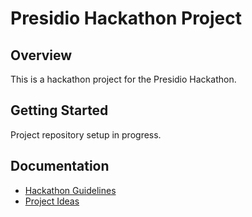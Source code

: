 # Presidio Hackathon Project

## Overview
This is a hackathon project for the Presidio Hackathon.

## Getting Started
Project repository setup in progress.

## Documentation
- [Hackathon Guidelines](docs/hackathon-guidelines.md)
- [Project Ideas](docs/ideas.md)